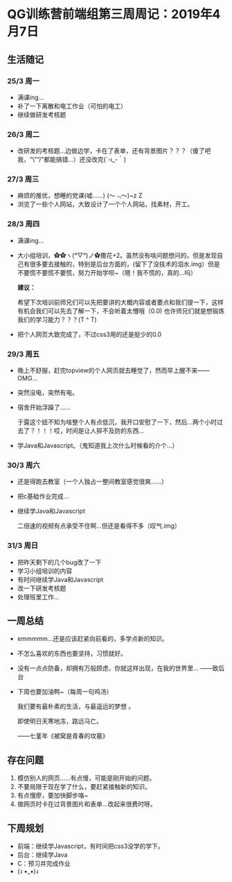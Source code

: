 # QG训练营前端组第三周周记：2019年4月7日

## 生活随记

### 25/3 周一

- 满课ing...
- 补了一下离散和电工作业（可怕的电工）
- 继续做研发考核题

### 26/3 周二

- 改研发的考核题...边做边学，卡在了表单，还有背景图片？？？（傻了吧我，“\”“/”都能搞错...）还没改完(´-ι_-｀)

### 27/3 周三

- 麻烦的推优，想睡的党课(嘘......) (～﹃～)~z Z 
- 浏览了一些个人网站，大致设计了一个个人网站，找素材，开工。

### 28/3 周四

- 满课ing...

- 大小组培训，✿✿ヽ(°▽°)ノ✿撒花+2。虽然没有啥问题想问的，但是发现自己有很多要去接触的，特别是后台方面的，(留下了没技术的泪水.img）但是不要慌不要慌不要慌，努力开始学呗~（嗯！我不慌的，真的...吗）

  **建议：**

  希望下次培训前师兄们可以先把要讲的大概内容或者要点和我们提一下，这样有机会我们可以先去了解一下，不会听着太懵哦（0.0) 也许师兄们就是想锻炼我们的学习能力？？？(T ^ T) 

- 把个人网页大致完成了，不过css3用的还是挺少的0.0

### 29/3 周五

- 晚上不舒服，赶完topview的个人网页就去睡觉了，然而早上醒不来——OMG...

- 突然没电，突然有电。

- 宿舍开始浮躁了......

  于露这个妞不知为啥整个人有点低沉，我开口安慰了一下，然后...两个小时过去了？！！！哎，时间是让人猝不及防的东西...

- 学Java和Javascript。（鬼知道我上次什么时候看的介个...）

### 30/3 周六

- 还是得跑去教室（一个人独占一整间教室感觉很爽......）

- 把c基础作业完成...

- 继续学Java和Javascript

  二倍速的视频有点承受不住啊...但还是看得不多（叹气.img）

### 31/3 周日

- 把昨天剩下的几个bug改了一下
- 学习小组培训的内容
- 有时间继续学Java和Javascript
- 改一下研发考核题
- 处理班里工作...

## 一周总结

- emmmmm...还是应该赶紧向前看的，多学点新的知识。

- 不怎么喜欢的东西也要坚持，习惯就好。

- 没有一点点防备，却拥有万般顾虑，你就这样出现，在我的世界里...                                                                      ——致后台

- 下周也要加油鸭~（每周一句鸡汤）

  我们要有最朴素的生活，与最遥远的梦想 。 

  即使明日天寒地冻，路远马亡。

  ——七堇年《被窝是青春的坟墓》

## 存在问题

1. 模仿别人的网页......有点慢，可能是刚开始的问题。
2. 不要局限于现在学了什么，要赶紧接触新的知识。
3. 有点慢廖，要加快脚步咯~
4. 做网页时卡在过背景图片和表单...改起来很费时呀。

## 下周规划

- 前端：继续学Javascript，有时间把css3没学的学下。
- 后台：继续学Java
- C：预习并完成作业
- (ง •_•)ง



